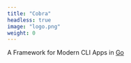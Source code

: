 ```yaml
---
title: "Cobra"
headless: true
image: "logo.png"
weight: 0
---
```

A Framework for Modern CLI Apps in [Go](https://go.dev)
